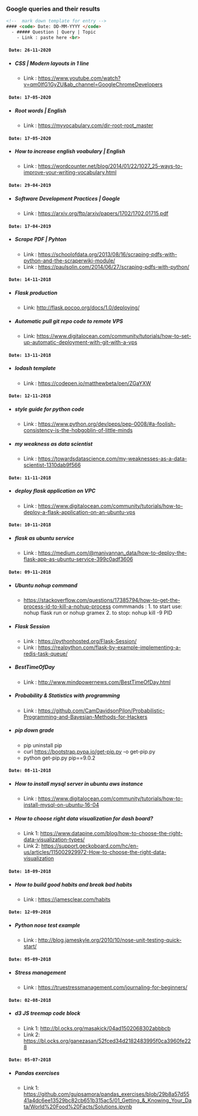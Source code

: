 ### Google queries and their results
```html
<!--  mark down template for entry -->
#### <code> Date: DD-MM-YYYY </code>
  - ##### Question | Query | Topic
    - Link : paste here <br>
```
#### <code> Date: 26-11-2020 </code>
  - #####  CSS | Modern layouts in 1 line
    - Link : https://www.youtube.com/watch?v=qm0IfG1GyZU&ab_channel=GoogleChromeDevelopers

#### <code> Date: 17-05-2020 </code>
  - ##### Root words | English
    - Link : https://myvocabulary.com/dir-root-root_master

#### <code> Date: 17-05-2020 </code>
  - ##### How to increase english voabulary | English
    - Link : https://wordcounter.net/blog/2014/01/22/1027_25-ways-to-improve-your-writing-vocabulary.html <br>

#### <code> Date: 29-04-2019 </code>
  - ##### Software Development Practices | Google
    - Link : https://arxiv.org/ftp/arxiv/papers/1702/1702.01715.pdf <br>

#### <code> Date: 17-04-2019 </code>
  - ##### Scrape PDF | Pyhton
    - Link : https://schoolofdata.org/2013/08/16/scraping-pdfs-with-python-and-the-scraperwiki-module/ <br>
    - Link : https://paulsolin.com/2014/06/27/scraping-pdfs-with-python/

#### <code> Date: 14-11-2018 </code>
  - ##### Flask production
    - Link: http://flask.pocoo.org/docs/1.0/deploying/
  - ##### Automatic pull git repo code to remote VPS
    - Link: https://www.digitalocean.com/community/tutorials/how-to-set-up-automatic-deployment-with-git-with-a-vps
    
#### <code> Date: 13-11-2018 </code>
  - ##### lodash template
    - Link : https://codepen.io/matthewbeta/pen/ZGaYXW
#### <code> Date: 12-11-2018 </code>
  - ##### style guide for python code
    - Link : https://www.python.org/dev/peps/pep-0008/#a-foolish-consistency-is-the-hobgoblin-of-little-minds
  - ##### my weakness as data scientist
    - Link : https://towardsdatascience.com/my-weaknesses-as-a-data-scientist-1310dab9f566
    
#### <code> Date: 11-11-2018 </code>
  - ##### deploy flask application on VPC
    - Link : https://www.digitalocean.com/community/tutorials/how-to-deploy-a-flask-application-on-an-ubuntu-vps
    
#### <code> Date: 10-11-2018 </code>
  - ##### flask as ubuntu service
    - Link : https://medium.com/@manivannan_data/how-to-deploy-the-flask-app-as-ubuntu-service-399c0adf3606
#### <code> Date: 09-11-2018 </code>
  - ##### Ubuntu nohup command
    - https://stackoverflow.com/questions/17385794/how-to-get-the-process-id-to-kill-a-nohup-process
      commmands : 1. to start use: nohup flask run or nohup gramex
                  2. to stop: nohup kill -9 PID
  - ##### Flask Session
    - Link : https://pythonhosted.org/Flask-Session/
    - Link : https://realpython.com/flask-by-example-implementing-a-redis-task-queue/
  - ##### BestTimeOfDay
    - Link : http://www.mindpowernews.com/BestTimeOfDay.html
  - ##### Probability & Statistics with programming
    - Link : https://github.com/CamDavidsonPilon/Probabilistic-Programming-and-Bayesian-Methods-for-Hackers
  - ##### pip down grade
    - pip uninstall pip
    - curl https://bootstrap.pypa.io/get-pip.py -o get-pip.py
    - python get-pip.py pip==9.0.2

#### <code> Date: 08-11-2018 </code>
  - ##### How to install mysql server in ubuntu aws instance
    - Link : https://www.digitalocean.com/community/tutorials/how-to-install-mysql-on-ubuntu-16-04

  - ##### How to choose right data visualization for dash board? 
    - Link 1: https://www.datapine.com/blog/how-to-choose-the-right-data-visualization-types/ <br>
    - Link 2: https://support.geckoboard.com/hc/en-us/articles/115002929972-How-to-choose-the-right-data-visualization

#### <code> Date: 18-09-2018 </code> 
  - ##### How to build good habits and break bad habits
    - Link : https://jamesclear.com/habits

#### <code> Date: 12-09-2018 </code> 
  * ##### Python nose test example
    * Link : http://blog.jameskyle.org/2010/10/nose-unit-testing-quick-start/

#### <code> Date: 05-09-2018 </code> 
  * ##### Stress management
    * Link : https://truestressmanagement.com/journaling-for-beginners/

#### <code> Date: 02-08-2018 </code>
  - ##### d3 JS treemap code block
    - Link 1: http://bl.ocks.org/masakick/04ad1502068302abbbcb <br>
    - Link 2: https://bl.ocks.org/ganezasan/52fced34d2182483995f0ca3960fe228

#### <code> Date: 05-07-2018 </code>
  - ##### Pandas exercises
    - Link 1: https://github.com/guipsamora/pandas_exercises/blob/29b8a57d5541a4dc6ee13529bc82cb651b315ac5/01_Getting_&_Knowing_Your_Data/World%20Food%20Facts/Solutions.ipynb <br>
 
    
    
